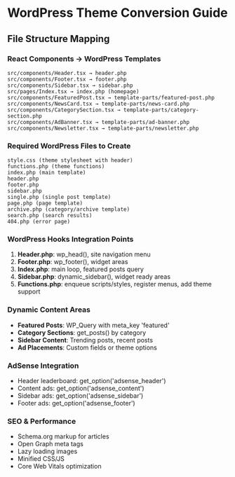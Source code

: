 
# WordPress Theme Conversion Guide

## File Structure Mapping

### React Components → WordPress Templates

```
src/components/Header.tsx → header.php
src/components/Footer.tsx → footer.php
src/components/Sidebar.tsx → sidebar.php
src/pages/Index.tsx → index.php (homepage)
src/components/FeaturedPost.tsx → template-parts/featured-post.php
src/components/NewsCard.tsx → template-parts/news-card.php
src/components/CategorySection.tsx → template-parts/category-section.php
src/components/AdBanner.tsx → template-parts/ad-banner.php
src/components/Newsletter.tsx → template-parts/newsletter.php
```

### Required WordPress Files to Create

```
style.css (theme stylesheet with header)
functions.php (theme functions)
index.php (main template)
header.php
footer.php
sidebar.php
single.php (single post template)
page.php (page template)
archive.php (category/archive template)
search.php (search results)
404.php (error page)
```

### WordPress Hooks Integration Points

1. **Header.php**: wp_head(), site navigation menu
2. **Footer.php**: wp_footer(), widget areas
3. **Index.php**: main loop, featured posts query
4. **Sidebar.php**: dynamic_sidebar(), widget ready areas
5. **Functions.php**: enqueue scripts/styles, register menus, add theme support

### Dynamic Content Areas

- **Featured Posts**: WP_Query with meta_key 'featured'
- **Category Sections**: get_posts() by category
- **Sidebar Content**: Trending posts, recent posts
- **Ad Placements**: Custom fields or theme options

### AdSense Integration

- Header leaderboard: get_option('adsense_header')
- Content ads: get_option('adsense_content') 
- Sidebar ads: get_option('adsense_sidebar')
- Footer ads: get_option('adsense_footer')

### SEO & Performance

- Schema.org markup for articles
- Open Graph meta tags
- Lazy loading images
- Minified CSS/JS
- Core Web Vitals optimization
```
